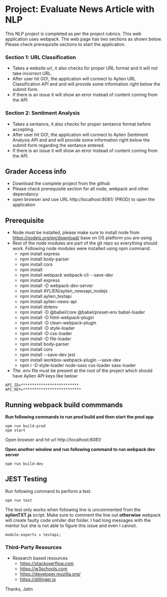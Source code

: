 # Project: Evaluate News Article with NLP

This NLP project is completed as per the project rubrics. This web application uses webpack. The web page  has two sections as shown below. Please check prerequisite sections to start the application. 

### Section 1: URL Classification
- Takes a website url, it also checks for proper URL format and it will not take incorrect URL. 
- After user hit GO!, the application will connect to Aylien URL Classification API and and will provide some information right below the submit form. 
- If there is an issue it will show an error instead of content coming from the API.

### Section 2: Sentiment Analysis
- Takes a sentance, it also checks for proper sentance format before accepting. 
- After user hit GO!, the application will connect to Aylien Sentiment Analysis API and and will provide some information right below the submit form regarding the sentance entered. 
- If there is an issue it will show an error instead of content coming from the API.
 

## Grader Access info    
- Download the complete project from the github 
- Please check prerequisite section for all node, webpack and other dependancy  
- open browser and use URL http://localhost:8081/ (PROD) to open the application

## Prerequisite
- Node must be installed, please make sure to install node from https://nodejs.org/en/download/ base on OS platform you are using
- Rest of the node modules are part of the git repo so everything should work. Following node modules were installed using npm command. 
   - npm install express
   - npm install body-parser
   - npm install cors
   - npm install
   - npm install webpack webpack-cli --save-dev
   - npm install express
   - npm install -D webpack-dev-server
   - npm install AYLIEN/aylien_newsapi_nodejs
   - npm install aylien_textapi
   - npm install aylien-news-api
   - npm install dotenv
   - npm install -D @babel/core @babel/preset-env babel-loader
   - npm install -D html-webpack-plugin
   - npm install -D clean-webpack-plugin
   - npm install -D style-loader
   - npm install -D css-loader
   - npm install -D file-loader
   - npm install body-parser
   - npm install cors
   - npm install --save-dev jest
   - npm install workbox-webpack-plugin --save-dev
   - npm i -D style-loader node-sass css-loader sass-loader
-  The .env file must be present at the root of the project which should have Aylien API keys like below:
```
API_ID=**************************
API_KEY=**************************
```

## Running webpack build commmands

**Run following commands to run prod build and then start the prod app**
```
npm run build-prod
npm start
```
Open browser and hit url http://localhost:8081/

**Open another window and run following command to run webpack dev server**
```
npm run build-dev
```

## JEST Testing

Run following command to perform a test. 
```
npm run test
```

The test only works when following line is uncommented from the **aylienTXT.js** script. Make sure to comment the line out **otherwise** webpack will create faulty code unhder dist folder. I had long messages with the mentor but she is not able to figure this issue and even I cannot. 
```
module.exports = testapi;
```

### Third-Party Resources
- Research based resources
    - https://stackoverflow.com
    - https://w3schools.com
    - https://developer.mozilla.org/
    - https://dillinger.io

Thanks,
Jatin

